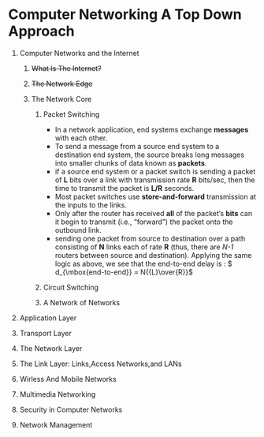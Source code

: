 # Computer Networking A Top Down Approach

1. Computer Networks and the Internet
    1. ~~What Is The Internet?~~

    2. ~~The Network Edge~~

    3. The Network Core

        1. Packet Switching

            * In a network application, end systems exchange **messages** with each other.
            * To send a message from a source end system to a destination end system, the source breaks long messages into smaller chunks of data known as **packets**.
            * if a source end system or a packet switch is sending a packet of **L** bits over a link with transmission rate **R** bits/sec, then the time to transmit the packet is **L/R** seconds.
            * Most packet switches use **store-and-forward** transmission at the inputs to the links.
            * Only after the router has received **all** of the packet’s **bits** can it begin to transmit (i.e., “forward”) the packet onto the outbound link.
            * sending one packet from source to destination over a path consisting of **N** links each of rate **R** (thus, there are *N-1* routers between source and destination). Applying the same logic as above, we see that the end-to-end delay is : $ d_{\mbox{end-to-end}} = N{{L}\over{R}}$
        2. Circuit Switching

        3. A Network of Networks

2. Application Layer

3. Transport Layer

4. The Network Layer

5. The Link Layer: Links,Access Networks,and LANs

6. Wirless And Mobile Networks

7. Multimedia Networking

8. Security in Computer Networks

9. Network Management
